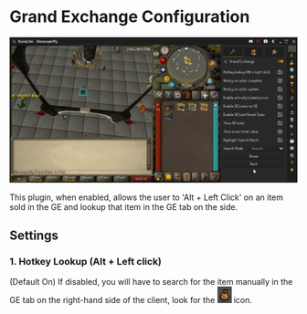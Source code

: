 # Grand Exchange Configuration

![](img/grand-exchange/grand_exchange_display.gif)

This plugin, when enabled, allows the user to 'Alt + Left Click' on an item sold in the GE and lookup that item in the GE tab on the side.

## Settings

### 1. Hotkey Lookup (Alt + Left click)

(Default On) If disabled, you will have to search for the item manually in the GE tab on the right-hand side of the client, look for the ![CoinBag](img/grand-exchange/grand_exchange_coin_bag.png) icon.

